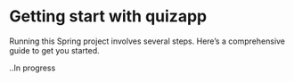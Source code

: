 # Getting start with quizapp
Running this Spring project involves several steps. Here’s a comprehensive guide to get you started.

..In progress
